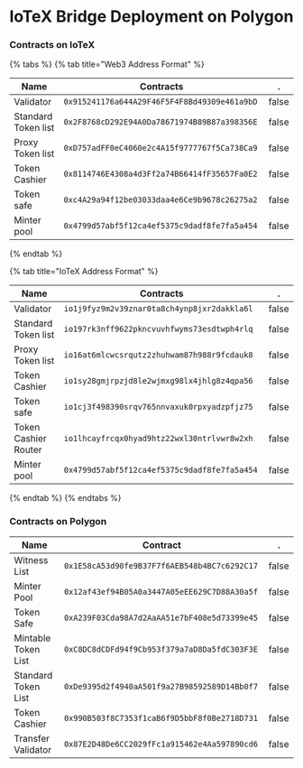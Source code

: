 # IoTeX Bridge Deployment on Polygon

### Contracts on IoTeX

{% tabs %}
{% tab title="Web3 Address Format" %}


<table><thead><tr><th width="216.4767534940814">Name</th><th width="490.70460038426626">Contracts</th><th data-hidden data-type="checkbox">.</th></tr></thead><tbody><tr><td>Validator</td><td><code>0x915241176a644A29F46F5F4F8Bd49309e461a9bD</code></td><td>false</td></tr><tr><td>Standard Token list</td><td><code>0x2F8768cD292E94A0Da78671974B89B87a398356E</code></td><td>false</td></tr><tr><td>Proxy Token list</td><td><code>0xD757adFF0eC4060e2c4A15f9777767f5Ca738Ca9</code></td><td>false</td></tr><tr><td>Token Cashier</td><td><code>0x8114746E4308a4d3Ff2a74B66414fF35657Fa0E2</code></td><td>false</td></tr><tr><td>Token safe</td><td><code>0xc4A29a94f12be03033daa4e6Ce9b9678c26275a2</code></td><td>false</td></tr><tr><td>Minter pool</td><td><code>0x4799d57abf5f12ca4ef5375c9dadf8fe7fa5a454</code></td><td>false</td></tr></tbody></table>
{% endtab %}

{% tab title="IoTeX Address Format" %}


<table><thead><tr><th width="212.37034895811334">Name</th><th width="464.887461637422">Contracts</th><th data-hidden data-type="checkbox">.</th></tr></thead><tbody><tr><td>Validator</td><td><code>io1j9fyz9m2v39znar0ta8ch4ynp8jxr2dakkla6l</code></td><td>false</td></tr><tr><td>Standard Token list</td><td><code>io197rk3nff9622pkncvuvhfwyms73esdtwph4rlq</code></td><td>false</td></tr><tr><td>Proxy Token list</td><td><code>io16at6mlcwcsrqutz2zhuhwam87h988r9fcdauk8</code></td><td>false</td></tr><tr><td>Token Cashier</td><td><code>io1sy28gmjrpzjd8le2wjmxg98lx4jhlg8z4qpa56</code></td><td>false</td></tr><tr><td>Token safe</td><td><code>io1cj3f498390srqv765nnvaxuk0rpxyadzpfjz75</code></td><td>false</td></tr><tr><td>Token Cashier Router</td><td><code>io1lhcayfrcqx0hyad9htz22wxl30ntrlvwr8w2xh</code></td><td>false</td></tr><tr><td>Minter pool</td><td><code>0x4799d57abf5f12ca4ef5375c9dadf8fe7fa5a454</code></td><td>false</td></tr></tbody></table>
{% endtab %}
{% endtabs %}

### Contracts on Polygon

<table><thead><tr><th width="226">Name</th><th width="450.3333333333333">Contract</th><th data-hidden data-type="checkbox">.</th></tr></thead><tbody><tr><td>Witness List</td><td><code>0x1E58cA53d90fe9B37F7f6AEB548b4BC7c6292C17</code></td><td>false</td></tr><tr><td>Minter Pool</td><td><code>0x12af43ef94B05A0a3447A05eEE629C7D88A30a5f</code></td><td>false</td></tr><tr><td>Token Safe</td><td><code>0xA239F03Cda98A7d2AaAA51e7bF408e5d73399e45</code></td><td>false</td></tr><tr><td>Mintable Token List</td><td><code>0xC8DC8dCDFd94f9Cb953f379a7aD8Da5fdC303F3E</code></td><td>false</td></tr><tr><td>Standard Token List</td><td><code>0xDe9395d2f4940aA501f9a27B98592589D14Bb0f7</code></td><td>false</td></tr><tr><td>Token Cashier</td><td><code>0x990B503f8C7353f1caB6f9D5bbF8f0Be2718D731</code></td><td>false</td></tr><tr><td>Transfer Validator</td><td><code>0x87E2D48De6CC2029fFc1a915462e4Aa597890cd6</code></td><td>false</td></tr></tbody></table>
